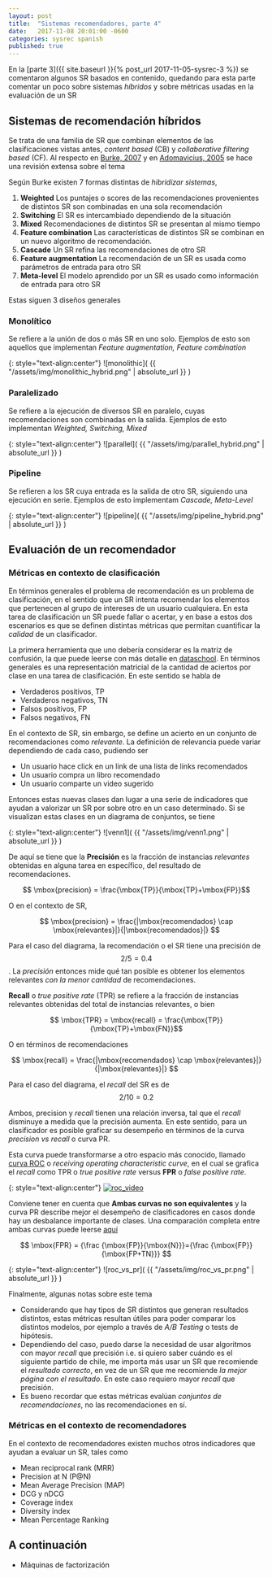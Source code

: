 ```yaml
---
layout: post
title:  "Sistemas recomendadores, parte 4"
date:   2017-11-08 20:01:00 -0600
categories: sysrec spanish
published: true
---
```

<!-- entry 4, clase al 08.11 -->
<!-- Hoy -->
<!-- *  Evaluación -->
<!-- *  Laboratorio -->
<!-- *  usando *Bag of Words* -->
<!-- *  LDA -->
<!-- *  Usando un software llamado *gensim* -->

En la [parte 3]({{ site.baseurl }}{% post_url 2017-11-05-sysrec-3 %}) se comentaron algunos SR basados en contenido, quedando para esta parte comentar un poco sobre sistemas *híbridos* y sobre  métricas usadas en la evaluación de un SR

## Sistemas de recomendación híbridos

Se trata de una familia de SR que combinan elementos de las clasificaciones vistas antes, *content based* (CB) y *collaborative filtering based* (CF). Al respecto en [Burke, 2007](http://citeseerx.ist.psu.edu/viewdoc/download?doi=10.1.1.88.8200&rep=rep1&type=pdf) y en [Adomavicius, 2005](http://blog.ag-nbi.de/wp-content/uploads/2015/10/adomavicius-recsys.pdf) se hace una revisión extensa sobre el tema

Según Burke existen 7 formas distintas de *hibridizar sistemas*, 

1.  **Weighted** Los puntajes o scores de las recomendaciones provenientes de distintos SR son combinadas en una sola recomendación
1.  **Switching** El SR es intercambiado dependiendo de la situación
1.  **Mixed** Recomendaciones de distintos SR se presentan al mismo tiempo
1.  **Feature combination** Las características de distintos SR se combinan en un nuevo algoritmo de recomendación.
1.  **Cascade** Un SR refina las recomendaciones de otro SR
1.  **Feature augmentation** La recomendación de un SR es usada como parámetros de entrada para otro SR
1.  **Meta-level** El modelo aprendido por un SR es usado como información de entrada para otro SR

Estas siguen 3 diseños generales

### Monolítico 

Se refiere a la unión de dos o más SR en uno solo. Ejemplos de esto son aquellos que implementan *Feature augmentation, Feature combination*

{: style="text-align:center"}
![monolithic]( {{ "/assets/img/monolithic_hybrid.png" | absolute_url }} )


### Paralelizado 
Se refiere a la ejecución de diversos SR en paralelo, cuyas recomendaciones son combinadas en la salida. Ejemplos de esto implementan *Weighted, Switching, Mixed*

{: style="text-align:center"}
![parallel]( {{ "/assets/img/parallel_hybrid.png" | absolute_url }} )

### Pipeline
Se refieren a los SR cuya entrada es la salida de otro SR, siguiendo una ejecución en serie. Ejemplos de esto implementam *Cascade, Meta-Level*

{: style="text-align:center"}
![pipeline]( {{ "/assets/img/pipeline_hybrid.png" | absolute_url }} )


## Evaluación de un recomendador
### Métricas en contexto de clasificación

En términos generales el problema de recomendación es un problema de clasificación, en el sentido que un SR intenta recomendar los elementos que pertenecen al grupo de intereses de un usuario cualquiera. En esta tarea de clasificación un SR puede fallar o acertar, y en base a estos dos escenarios es que se definen distintas métricas que permitan cuantificar la *calidad* de un clasificador.

La primera herramienta que uno debería considerar es la matriz de confusión, la que puede leerse con más detalle en [dataschool](http://www.dataschool.io/simple-guide-to-confusion-matrix-terminology/). En términos generales es una representación matricial de la cantidad de aciertos por clase en una tarea de clasificación. En este sentido se habla de 

*  Verdaderos positivos, TP
*  Verdaderos negativos, TN
*  Falsos positivos, FP
*  Falsos negativos, FN

En el contexto de SR, sin embargo, se define un acierto en un conjunto de recomendaciones como *relevante*. La definición de relevancia puede variar dependiendo de cada caso, pudiendo ser

*  Un usuario hace click en un link de una lista de links recomendados
*  Un usuario compra un libro recomendado
*  Un usuario comparte un video sugerido

Entonces estas nuevas clases dan lugar a una serie de indicadores que ayudan a valorizar un SR por sobre otro en un caso determinado. Si se visualizan estas clases en un diagrama de conjuntos, se tiene

{: style="text-align:center"}
![venn1]( {{ "/assets/img/venn1.png" | absolute_url }} )

De aquí se tiene que la **Precisión** es la fracción de instancias *relevantes* obtenidas en alguna tarea en específico, del resultado de recomendaciones. 

$$ \mbox{precision} = \frac{\mbox{TP}}{\mbox{TP}+\mbox{FP}}$$

O en el contexto de SR, 

$$ \mbox{precision} = \frac{|\mbox{recomendados} \cap \mbox{relevantes}|}{|\mbox{recomendados}|} $$

Para el caso del diagrama, la recomendación o el SR tiene una precisión de $$2/5=0.4$$. La *precisión* entonces mide qué tan posible es obtener los elementos relevantes *con la menor cantidad* de recomendaciones. 

**Recall** o *true positive rate* (TPR) se refiere a la fracción de instancias relevantes obtenidas del total de instancias relevantes, o bien

$$ \mbox{TPR} = \mbox{recall} = \frac{\mbox{TP}}{\mbox{TP}+\mbox{FN}}$$

O en términos de recomendaciones

$$ \mbox{recall} = \frac{|\mbox{recomendados} \cap \mbox{relevantes}|}{|\mbox{relevantes}|} $$

Para el caso del diagrama, el *recall* del SR es de $$2/10=0.2$$

Ambos, precision y *recall* tienen una relación inversa, tal que el *recall* disminuye a medida que la precisión aumenta. En este sentido, para un clasificador es posible graficar su desempeño en términos de la curva *precision vs recall* o curva PR.

Esta curva puede transformarse a otro espacio más conocido, llamado [curva ROC](https://en.wikipedia.org/wiki/Receiver_operating_characteristic) o *receiving operating characteristic curve*, en el cual se grafica el *recall* como TPR o *true positive rate* versus **FPR** o *false positive rate*.

{: style="text-align:center"}
[![roc_video](http://img.youtube.com/vi/OAl6eAyP-yo/0.jpg)](http://www.youtube.com/watch?v=OAl6eAyP-yo "ROC Curve explained")

Conviene tener en cuenta que **Ambas curvas no son equivalentes** y la curva PR describe mejor el desempeño de clasificadores en casos donde hay un desbalance importante de clases. Una comparación completa entre ambas curvas puede leerse [aquí](http://pages.cs.wisc.edu/~jdavis/davisgoadrichcamera2.pdf)

$$  \mbox{FPR} = {\frac {\mbox{FP}}{\mbox{N}}}={\frac {\mbox{FP}}{\mbox{FP+TN}}} $$

{: style="text-align:center"}
![roc_vs_pr]( {{ "/assets/img/roc_vs_pr.png" | absolute_url }} )

Finalmente, algunas notas sobre este tema

*  Considerando que hay tipos de SR distintos que generan resultados distintos, estas métricas resultan útiles para poder comparar los distintos modelos, por ejemplo a través de *A/B Testing* o tests de hipótesis.
*  Dependiendo del caso, puedo darse la necesidad de usar algoritmos con mayor *recall* que precisión i.e. si quiero saber cuándo es el siguiente partido de chile, me importa más usar un SR que recomiende el *resultado correcto*, en vez de un SR que me recomiende *la mejor página con el resultado*. En este caso requiero mayor *recall* que precisión.
*  Es bueno recordar que estas métricas evalúan *conjuntos de recomendaciones*, no las recomendaciones en sí.


### Métricas en el contexto de recomendadores
En el contexto de recomendadores existen muchos otros indicadores que ayudan a evaluar un SR, tales como

*  Mean reciprocal rank (MRR)
*  Precision at N (P@N)
*  Mean Average Precision (MAP)
*  DCG y nDCG
*  Coverage index
*  Diversity index
*  Mean Percentage Ranking

<!-- ## Diversity

Si alguien le gusta el *colo colo*, y le recomiendo sólo noticias del mismo equipo, la diversidad es muy baja. Si en cambio le recomiendo noticias de fútbol, añado diversidad a mi conjunto de recomendaciones. Esto apunta a resolver el problema de *burbujas de información*, algo que se puede hacer de manera programática y controlada. -->

## A continuación
*  Máquinas de factorización